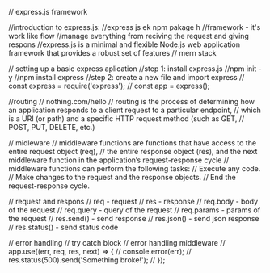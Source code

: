 // express.js framework

//introduction to express.js:
//express js ek npm pakage h 
//framework - it's work like flow 
//manage everything from reciving  the request and giving respons 
//express.js is a minimal and flexible Node.js web application framework that provides a robust set of features
// mern stack

// setting up a basic express aplication
//step 1: install express.js
//npm init -y
//npm install express
//step 2: create a new file and import express
// const express = require('express');
// const app = express();


//routing
// nothing.com/hello
// routing is the process of determining how an application responds to a client request to a particular endpoint,
// which is a URI (or path) and a specific HTTP request method (such as GET,
// POST, PUT, DELETE, etc.)


// midleware
// middleware functions are functions that have access to the entire request object (req),
// the entire response object (res), and the next middleware function in the application’s request-response cycle
// middleware functions can perform the following tasks:
// Execute any code.
// Make changes to the request and the response objects.
// End the request-response cycle.


// request and respons 
// req - request
// res - response
// req.body - body of the request
// req.query - query of the request
// req.params - params of the request
// res.send() - send response
// res.json() - send json response
// res.status() - send status code

// error handling 
// try catch block
// error handling middleware
// app.use((err, req, res, next) => {
//     console.error(err);
//     res.status(500).send('Something broke!');
// });


